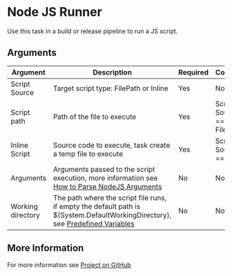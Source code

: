 # Node JS Runner

Use this task in a build or release pipeline to run a JS script.

## Arguments

|Argument|Description  | Required | Condition |
|--|--|--|--|
|Script Source  | Target script type: FilePath or Inline  | Yes| No|
|Script path | Path of the file to execute| Yes | Script Source == FilePath|
|Inline Script | Source code to execute, task create a temp file to execute| Yes | Script Source == Inline|
| Arguments | Arguments passed to the script execution, more information see [How to Parse NodeJS Arguments](https://nodejs.org/en/knowledge/command-line/how-to-parse-command-line-arguments/)| No| No|
| Working directory | The path where the script file runs, if empty the default path is $(System.DefaultWorkingDirectory), see [Predefined Variables](https://docs.microsoft.com/en-us/azure/devops/pipelines/build/variables?view=azure-devops&tabs=yaml#system-variables)|No|No|

## More Information
For more information see [Project on GitHub](https://github.com/carlosgit2016/nodejs-runner)